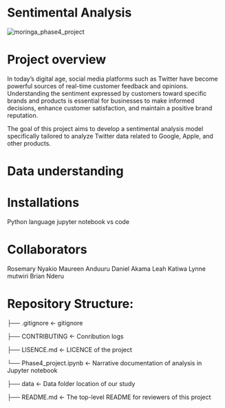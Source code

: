 # Sentimental Analysis
![moringa_phase4_project](https://github.com/Daniel1999Akama/moringa_phase4_project/assets/127243987/44675d35-58cc-411a-baa7-c3422ebfcd75)

# Project overview
In today’s digital age, social media platforms such as Twitter have become powerful sources of real-time customer feedback and opinions. Understanding the sentiment expressed by customers toward specific brands and products is essential for businesses to make informed decisions, enhance customer satisfaction, and maintain a positive brand reputation. 

The goal of this project aims to develop a sentimental analysis model specifically tailored to analyze Twitter data related to Google, Apple, and other products. 

# Data understanding

# Installations
Python language
jupyter notebook
vs code

# Collaborators
Rosemary Nyakio
Maureen Anduuru
Daniel Akama
Leah Katiwa
Lynne mutwiri
Brian Nderu

# Repository Structure:

├── .gitignore                                             <- gitignore 

├── CONTRIBUTING                                           <- Conribution logs

├── LISENCE.md                                             <- LICENCE of the project

└── Phase4_project.ipynb                                   <- Narrative documentation of analysis in Jupyter notebook

├── data                                                   <- Data folder location of our study

├── README.md                                              <- The top-level README for reviewers of this project       
